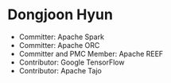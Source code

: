 # Dongjoon Hyun

- Committer: Apache Spark
- Committer: Apache ORC
- Committer and PMC Member: Apache REEF
- Contributor: Google TensorFlow
- Contributor: Apache Tajo
